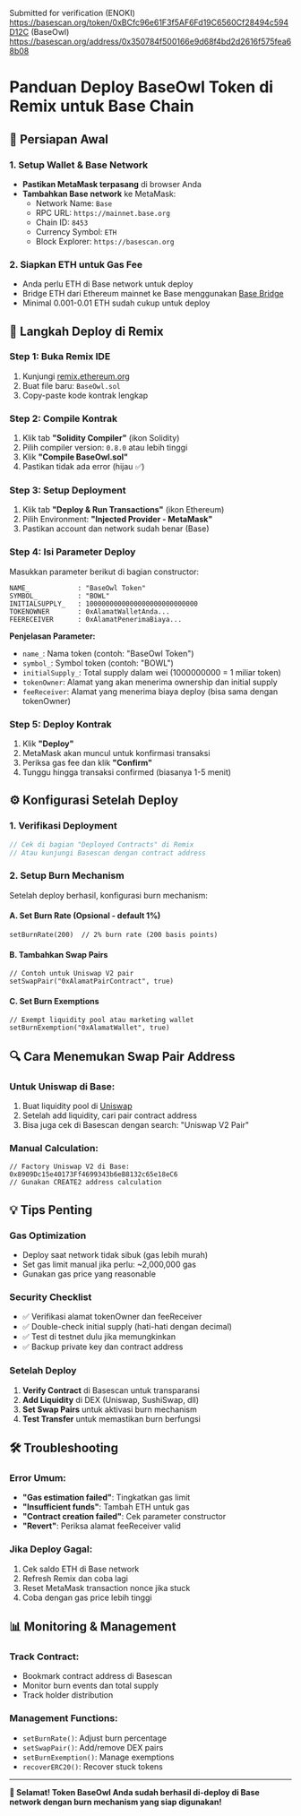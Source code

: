 Submitted for verification
(ENOKI)
https://basescan.org/token/0xBCfc96e61F3f5AF6Fd19C6560Cf28494c594D12C
(BaseOwl)
https://basescan.org/address/0x350784f500166e9d68f4bd2d2616f575fea68b08

# Panduan Deploy BaseOwl Token di Remix untuk Base Chain

## 🚀 Persiapan Awal

### 1. Setup Wallet & Base Network
- **Pastikan MetaMask terpasang** di browser Anda
- **Tambahkan Base network** ke MetaMask:
  - Network Name: `Base`
  - RPC URL: `https://mainnet.base.org`
  - Chain ID: `8453`
  - Currency Symbol: `ETH`
  - Block Explorer: `https://basescan.org`

### 2. Siapkan ETH untuk Gas Fee
- Anda perlu ETH di Base network untuk deploy
- Bridge ETH dari Ethereum mainnet ke Base menggunakan [Base Bridge](https://bridge.base.org)
- Minimal 0.001-0.01 ETH sudah cukup untuk deploy

## 📝 Langkah Deploy di Remix

### Step 1: Buka Remix IDE
1. Kunjungi [remix.ethereum.org](https://remix.ethereum.org)
2. Buat file baru: `BaseOwl.sol`
3. Copy-paste kode kontrak lengkap

### Step 2: Compile Kontrak
1. Klik tab **"Solidity Compiler"** (ikon Solidity)
2. Pilih compiler version: `0.8.0` atau lebih tinggi
3. Klik **"Compile BaseOwl.sol"**
4. Pastikan tidak ada error (hijau ✅)

### Step 3: Setup Deployment
1. Klik tab **"Deploy & Run Transactions"** (ikon Ethereum)
2. Pilih Environment: **"Injected Provider - MetaMask"**
3. Pastikan account dan network sudah benar (Base)

### Step 4: Isi Parameter Deploy
Masukkan parameter berikut di bagian constructor:

```
NAME_            : "BaseOwl Token"
SYMBOL_          : "BOWL"
INITIALSUPPLY_   : 1000000000000000000000000000
TOKENOWNER       : 0xAlamatWalletAnda...
FEERECEIVER      : 0xAlamatPenerimaBiaya...
```

**Penjelasan Parameter:**
- `name_`: Nama token (contoh: "BaseOwl Token")
- `symbol_`: Symbol token (contoh: "BOWL")
- `initialSupply_`: Total supply dalam wei (1000000000 = 1 miliar token)
- `tokenOwner`: Alamat yang akan menerima ownership dan initial supply
- `feeReceiver`: Alamat yang menerima biaya deploy (bisa sama dengan tokenOwner)

### Step 5: Deploy Kontrak
1. Klik **"Deploy"**
2. MetaMask akan muncul untuk konfirmasi transaksi
3. Periksa gas fee dan klik **"Confirm"**
4. Tunggu hingga transaksi confirmed (biasanya 1-5 menit)

## ⚙️ Konfigurasi Setelah Deploy

### 1. Verifikasi Deployment
```javascript
// Cek di bagian "Deployed Contracts" di Remix
// Atau kunjungi Basescan dengan contract address
```

### 2. Setup Burn Mechanism
Setelah deploy berhasil, konfigurasi burn mechanism:

#### A. Set Burn Rate (Opsional - default 1%)
```solidity
setBurnRate(200)  // 2% burn rate (200 basis points)
```

#### B. Tambahkan Swap Pairs
```solidity
// Contoh untuk Uniswap V2 pair
setSwapPair("0xAlamatPairContract", true)
```

#### C. Set Burn Exemptions
```solidity
// Exempt liquidity pool atau marketing wallet
setBurnExemption("0xAlamatWallet", true)
```

## 🔍 Cara Menemukan Swap Pair Address

### Untuk Uniswap di Base:
1. Buat liquidity pool di [Uniswap](https://app.uniswap.org)
2. Setelah add liquidity, cari pair contract address
3. Bisa juga cek di Basescan dengan search: "Uniswap V2 Pair"

### Manual Calculation:
```solidity
// Factory Uniswap V2 di Base: 0x8909Dc15e40173Ff4699343b6eB8132c65e18eC6
// Gunakan CREATE2 address calculation
```

## 💡 Tips Penting

### Gas Optimization
- Deploy saat network tidak sibuk (gas lebih murah)
- Set gas limit manual jika perlu: ~2,000,000 gas
- Gunakan gas price yang reasonable

### Security Checklist
- ✅ Verifikasi alamat tokenOwner dan feeReceiver
- ✅ Double-check initial supply (hati-hati dengan decimal)
- ✅ Test di testnet dulu jika memungkinkan
- ✅ Backup private key dan contract address

### Setelah Deploy
1. **Verify Contract** di Basescan untuk transparansi
2. **Add Liquidity** di DEX (Uniswap, SushiSwap, dll)
3. **Set Swap Pairs** untuk aktivasi burn mechanism
4. **Test Transfer** untuk memastikan burn berfungsi

## 🛠️ Troubleshooting

### Error Umum:
- **"Gas estimation failed"**: Tingkatkan gas limit
- **"Insufficient funds"**: Tambah ETH untuk gas
- **"Contract creation failed"**: Cek parameter constructor
- **"Revert"**: Periksa alamat feeReceiver valid

### Jika Deploy Gagal:
1. Cek saldo ETH di Base network
2. Refresh Remix dan coba lagi
3. Reset MetaMask transaction nonce jika stuck
4. Coba dengan gas price lebih tinggi

## 📊 Monitoring & Management

### Track Contract:
- Bookmark contract address di Basescan
- Monitor burn events dan total supply
- Track holder distribution

### Management Functions:
- `setBurnRate()`: Adjust burn percentage
- `setSwapPair()`: Add/remove DEX pairs
- `setBurnExemption()`: Manage exemptions
- `recoverERC20()`: Recover stuck tokens

---

**🎉 Selamat! Token BaseOwl Anda sudah berhasil di-deploy di Base network dengan burn mechanism yang siap digunakan!**
